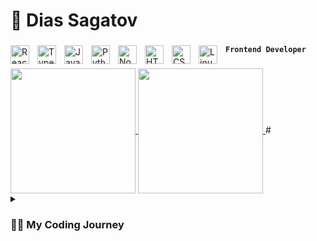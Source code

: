 # 👋  Dias Sagatov

###
**`Frontend Developer`** 
<img align="left" alt="React" width="30px" style="padding-right:10px;" src="https://cdn.jsdelivr.net/gh/devicons/devicon/icons/react/react-original.svg" />
<img align="left" alt="TypeScript" width="30px" style="padding-right:10px;" src="https://cdn.jsdelivr.net/gh/devicons/devicon/icons/typescript/typescript-plain.svg" />
<img align="left" alt="JavaScript" width="30px" style="padding-right:10px;" src="https://cdn.jsdelivr.net/gh/devicons/devicon/icons/javascript/javascript-plain.svg" />
<img align="left" alt="Python" width="30px" style="padding-right:10px;" src="https://cdn.jsdelivr.net/gh/devicons/devicon/icons/python/python-plain.svg" />
<img align="left" alt="NodeJS" width="30px" style="padding-right:10px;" src="https://cdn.jsdelivr.net/gh/devicons/devicon/icons/nodejs/nodejs-original.svg" />
<img align="left" alt="HTML" width="30px" style="padding-right:10px;" src="https://cdn.jsdelivr.net/gh/devicons/devicon/icons/html5/html5-plain.svg" />
<img align="left" alt="CSS" width="30px" style="padding-right:10px;" src="https://cdn.jsdelivr.net/gh/devicons/devicon/icons/css3/css3-plain.svg" />
<img align="left" alt="Linux" width="30px" style="padding-right:10px;" src="https://cdn.jsdelivr.net/gh/devicons/devicon/icons/linux/linux-original.svg" />
<br />

### 
<a href="https://github.com/anuraghazra/github-readme-stats">
  <img height=200 align="center" src="https://github-readme-stats.vercel.app/api?username=diassagatov&show_icons=true&border_radius=4.5" />
</a>
<a href="https://github.com/anuraghazra/convoychat">
  <img height=200 align="center" src="https://github-readme-stats.vercel.app/api/top-langs?username=anuraghazra&layout=compact&langs_count=8&card_width=320" />
</a>
#
<details>
 <summary><h3>👨‍💻 My Coding Journey</h3></summary>
   I grew up in a small village in West Kazakhstan where computers were like mythical creatures until I hit around 10 years old. Back then, I had no clue about programming; I was just obsessed with building things.

Fast forward to my time at Nazarbayev Intellectual School in Uralsk. That's where things started to get interesting. I got a taste for logic and problem-solving.

Then came Nazarbayev University, where I dove headfirst into Computer Science. It was like diving into a whole new universe. Over the years, I wrangled with C, C++, Python, JavaScript, and even Assembly (yeah, don't ask why). And then there was Verilog and Prolog – they sounded like spells from a wizard's book.

But here’s the kicker – I realized I needed more than just languages. I needed frameworks to bring my ideas to life. That’s how I stumbled upon React.js for the frontend and FastAPI for the backend. For about a year and a half, I dove headfirst into these tools, tinkering away on pet projects that turned into my playground.

Now? Well, I’m sitting pretty as the lead frontend developer at a Kazakhstani startup called iCan. Did it take ages to get here? Hell yeah. Would I do it all over again? Absolutely.

Because it’s not about the time spent; it’s about that sweet satisfaction that comes from overcoming challenges, not just grabbing the easy wins.
